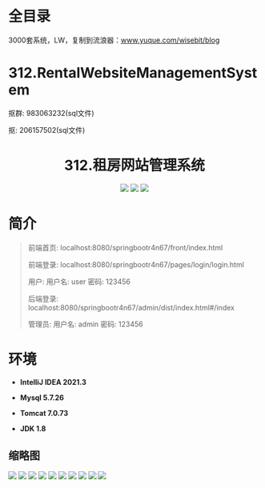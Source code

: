 # 全目录

3000套系统，LW，复制到流浪器：www.yuque.com/wisebit/blog


# 312.RentalWebsiteManagementSystem

<p>抠群: 983063232(sql文件)</p>
<p>抠: 206157502(sql文件)</p>

<p><h1 align="center">312.租房网站管理系统</h1></p>


<p align="center">
	<img src="https://img.shields.io/badge/jdk-1.8-orange.svg"/>
    <img src="https://img.shields.io/badge/springBoot-5.x-lightgrey.svg"/>
    <img src="https://img.shields.io/badge/vue-3.x-blue.svg"/>
</p>

# 简介
>
> 
>
> 前端首页: localhost:8080/springbootr4n67/front/index.html
>
> 前端登录: localhost:8080/springbootr4n67/pages/login/login.html
>
> 用户: 用户名: user 密码: 123456
>
> 后端登录: localhost:8080/springbootr4n67/admin/dist/index.html#/index
>
> 管理员: 用户名: admin 密码: 123456



# 环境

- <b>IntelliJ IDEA 2021.3</b>

- <b>Mysql 5.7.26</b>

- <b>Tomcat 7.0.73</b>

- <b>JDK 1.8</b>

## 缩略图

![](https://bitwise.oss-cn-heyuan.aliyuncs.com/2024/9/10/b45172d2-a966-4189-80d8-d073e33bd7ec.png)
![](https://bitwise.oss-cn-heyuan.aliyuncs.com/2024/9/10/71ec7c90-8f35-458c-97d6-594a25f10d96.png)
![](https://bitwise.oss-cn-heyuan.aliyuncs.com/2024/9/10/eebff019-8371-4708-80eb-db0e214b5927.png)
![](https://bitwise.oss-cn-heyuan.aliyuncs.com/2024/9/10/f498313d-53ae-4316-bded-06d7e86a20cc.png)
![](https://bitwise.oss-cn-heyuan.aliyuncs.com/2024/9/10/8181c66d-5307-43e0-9d25-58952448c293.png)
![](https://bitwise.oss-cn-heyuan.aliyuncs.com/2024/9/10/aad04ecc-f2ad-4c26-91d6-af013476e3ba.png)
![](https://bitwise.oss-cn-heyuan.aliyuncs.com/2024/9/10/80fe082a-ad89-4ac6-91a0-d13a8bcf7690.png)
![](https://bitwise.oss-cn-heyuan.aliyuncs.com/2024/9/10/353b4a2c-0d3c-4734-9453-3ab7350b955d.png)
![](https://bitwise.oss-cn-heyuan.aliyuncs.com/2024/9/10/b82233ef-9093-489a-8e2c-9d65a4147cf2.png)
![](https://bitwise.oss-cn-heyuan.aliyuncs.com/2024/9/10/c065504a-0c88-4358-bcf7-24350a9b235a.png)

